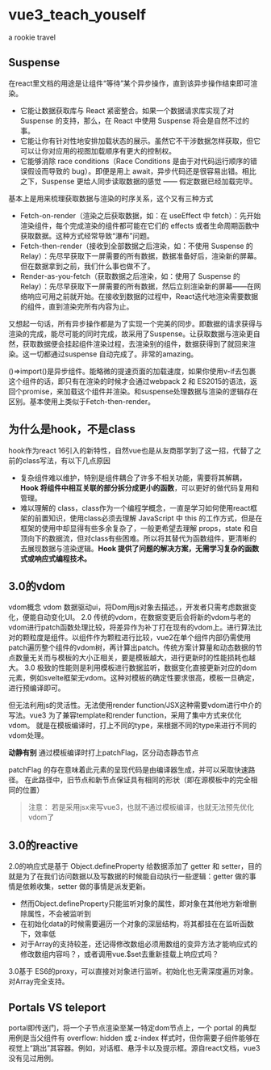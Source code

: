 # vue3_teach_youself
a rookie travel

## Suspense 
在react里文档的用途是让组件“等待”某个异步操作，直到该异步操作结束即可渲染。
- 它能让数据获取库与 React 紧密整合。如果一个数据请求库实现了对 Suspense 的支持，那么，在 React 中使用 Suspense 将会是自然不过的事。
- 它能让你有针对性地安排加载状态的展示。虽然它不干涉数据怎样获取，但它可以让你对应用的视图加载顺序有更大的控制权。
- 它能够消除 race conditions（Race Conditions 是由于对代码运行顺序的错误假设而导致的 bug）。即便是用上 await，异步代码还是很容易出错。相比之下，Suspense 更给人同步读取数据的感觉 —— 假定数据已经加载完毕。

基本上是用来梳理获取数据与渲染的时序关系，这个又有三种方式
- Fetch-on-render（渲染之后获取数据，如：在 useEffect 中 fetch）：先开始渲染组件，每个完成渲染的组件都可能在它们的 effects 或者生命周期函数中获取数据。这种方式经常导致“瀑布”问题。
- Fetch-then-render（接收到全部数据之后渲染，如：不使用 Suspense 的 Relay）：先尽早获取下一屏需要的所有数据，数据准备好后，渲染新的屏幕。但在数据拿到之前，我们什么事也做不了。
- Render-as-you-fetch（获取数据之后渲染，如：使用了 Suspense 的 Relay）：先尽早获取下一屏需要的所有数据，然后立刻渲染新的屏幕——在网络响应可用之前就开始。在接收到数据的过程中，React迭代地渲染需要数据的组件，直到渲染完所有内容为止。

又想起一句话，所有异步操作都是为了实现一个完美的同步。即数据的请求获得与渲染的完成，能尽可能的同时完成，故采用了Suspense。让获取数据与渲染更自然，获取数据便会挂起组件渲染过程，去渲染别的组件，数据获得到了就回来渲染。这一切都通过suspense 自动完成了。非常的amazing。

()=>import()是异步组件。能略微的提速页面的加载速度，如果你使用v-if去包裹这个组件的话，即只有在渲染的时候才会通过webpack 2 和 ES2015的语法，返回个promise，来加载这个组件并渲染。和suspense处理数据与渲染的逻辑存在区别。基本使用上类似于Fetch-then-render。

## 为什么是hook，不是class
hook作为react 16引入的新特性，自然vue也是从友商那学到了这一招，代替了之前的class写法，有以下几点原因
- 复杂组件难以维护，特别是组件耦合了许多不相关功能，需要将其解耦，**Hook 将组件中相互关联的部分拆分成更小的函数**，可以更好的做代码复用和管理。
- 难以理解的 class，class作为一个编程学概念，一直是学习如何使用react框架的前置知识，使用class必须去理解 JavaScript 中 this 的工作方式，但是在框架的使用中却显得有些多余复杂了，一般更希望去理解 props，state 和自顶向下的数据流，但对class有些困难。所以将其替代为函数组件，更清晰的去展现数据与渲染逻辑。**Hook 提供了问题的解决方案，无需学习复杂的函数式或响应式编程技术。**


  

## 3.0的vdom
vdom概念
vdom 数据驱动ui，将Dom用js对象去描述。，开发者只需考虑数据变化，便能自动变化UI。
2.0
传统的vdom，在数据变更后会将新的vdom与老的vdom进行patch函数处理比较，将差异作为补丁打在现有的vdom上。进行算法比对的颗粒度是组件。以组件作为颗粒进行比较，vue2在单个组件内部仍需使用patch遍历整个组件的vdom树，再计算出patch。传统方案计算量和动态数据的节点数量无关而与模板的大小正相关，要是模板越大，进行更新时的性能损耗也越大。
3.0
极致的性能则是利用模板进行数据监听，数据变化直接更新对应的dom元素，例如svelte框架无vdom。这种对模板的确定性要求很高，模板一旦确定，进行预编译即可。

但无法利用js的灵活性。无法使用render function/JSX这种需要vdom进行中介的写法。vue3 为了兼容template和render function，采用了集中方式来优化vdom。
就是在模板编译时，打上不同的type，来根据不同的type来进行不同的vdom处理。

**动静有别** 通过模板编译时打上patchFlag，区分动态静态节点
  
patchFlag 的存在意味着此元素的呈现代码是由编译器生成，并可以采取快速路径。
在此路径中，旧节点和新节点保证具有相同的形状（即在源模板中的完全相同的位置）

> 注意： 若是采用jsx来写vue3，也就不通过模板编译，也就无法预先优化vdom了

## 3.0的reactive
2.0的响应式是基于 Object.defineProperty 给数据添加了 getter 和 setter，目的就是为了在我们访问数据以及写数据的时候能自动执行一些逻辑：getter 做的事情是依赖收集，setter 做的事情是派发更新。
- 然而Object.defineProperty只能监听对象的属性，即对象在其他地方新增删除属性，不会被监听到
- 在初始化data的时候需要遍历一个对象的深层结构，将其都挂在在监听函数下，效率低
- 对于Array的支持较差，还记得修改数组必须用数组的变异方法才能响应式的修改数组内容吗？，或者调用vue.$set去重新挂载上响应式吗？

3.0基于 ES6的proxy，可以直接对对象进行监听。初始化也无需深度遍历对象。对Array完全支持。


## Portals VS  teleport 
portal即传送门，将一个子节点渲染至某一特定dom节点上，一个 portal 的典型用例是当父组件有 overflow: hidden 或 z-index 样式时，但你需要子组件能够在视觉上“跳出”其容器。例如，对话框、悬浮卡以及提示框。源自react文档，vue3没有见过用例。

